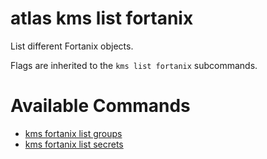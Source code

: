 # atlas kms list fortanix

List different Fortanix objects.

Flags are inherited to the `kms list fortanix` subcommands.

# Available Commands

* [kms fortanix list groups](./kms.fortanix.list.groups.md)
* [kms fortanix list secrets](./kms.fortanix.list.secrets.md)